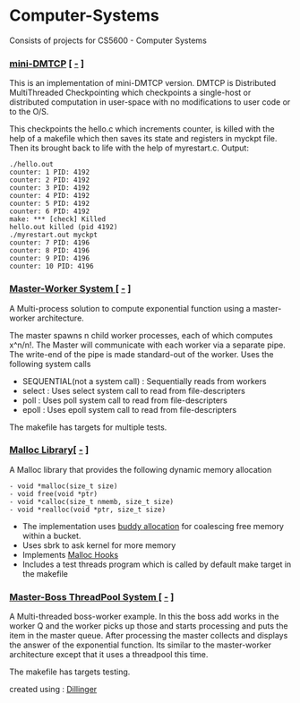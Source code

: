 # Computer-Systems
Consists of projects for CS5600 - Computer Systems



### [mini-DMTCP](https://github.com/dixitk13/computer-systems/blob/master/mini-DMTCP/myrestart.c) [ [-](http://www.ccs.neu.edu/home/kapil/courses/cs5600/hw1.html) ]

This is an implementation of mini-DMTCP version. DMTCP is Distributed MultiThreaded Checkpointing which checkpoints a single-host or distributed computation in user-space  with no modifications to user code or to the O/S.

This checkpoints the hello.c which increments counter, is killed with the help of a makefile which then saves its state and registers in myckpt file. Then its brought back to life with the help of myrestart.c.
Output:

```
./hello.out
counter: 1 PID: 4192
counter: 2 PID: 4192
counter: 3 PID: 4192
counter: 4 PID: 4192
counter: 5 PID: 4192
counter: 6 PID: 4192
make: *** [check] Killed
hello.out killed (pid 4192)
./myrestart.out myckpt
counter: 7 PID: 4196
counter: 8 PID: 4196
counter: 9 PID: 4196
counter: 10 PID: 4196
````

### [Master-Worker System ](https://github.com/dixitk13/computer-systems/blob/master/master-worker-system/master.c)[ [-](http://www.ccs.neu.edu/home/kapil/courses/cs5600/hw2.html) ]
A Multi-process solution to compute exponential function using a master-worker architecture.

The master spawns n child worker processes, each of which computes x^n/n!. The Master will communicate with each worker via a separate pipe. The write-end of the pipe is made standard-out of the worker. Uses the following system calls
- SEQUENTIAL(not a system call) : Sequentially reads from workers
-  select : Uses select system call to read from file-descripters
-  poll : Uses poll system call to read from file-descripters
-  epoll : Uses epoll system call to read from file-descripters

The makefile has targets for multiple tests.


### [Malloc Library](https://github.com/dixitk13/computer-systems/blob/master/buddy-algorithm-malloc/malloc.c)[ [-](http://www.ccs.neu.edu/home/kapil/courses/cs5600/hw3.html) ]
A Malloc library that provides the following dynamic memory allocation

```
- void *malloc(size_t size)
- void free(void *ptr)
- void *calloc(size_t nmemb, size_t size)
- void *realloc(void *ptr, size_t size)
```

- The implementation uses [buddy allocation](https://en.wikipedia.org/wiki/Buddy_memory_allocation) for coalescing free memory within a bucket.  
- Uses sbrk to ask kernel for more memory
- Implements [Malloc Hooks](http://www.gnu.org/software/libc/manual/html_node/Hooks-for-Malloc.html)
- Includes a test threads program which is called by default make target in the makefile

### [Master-Boss ThreadPool System ](https://github.com/dixitk13/computer-systems/blob/master/boss-worker/boss-slave.c)[ [-](http://www.ccs.neu.edu/home/kapil/courses/cs5600/hw5.html) ]
A Multi-threaded boss-worker example. In this the boss add works in the worker Q and the worker picks up those and starts processing and puts the item in the master queue. After processing the master collects and displays the answer of the exponential function. Its similar to the master-worker architecture except that it uses a threadpool this time.

The makefile has targets testing.


created using : [Dillinger](http://dillinger.io/)